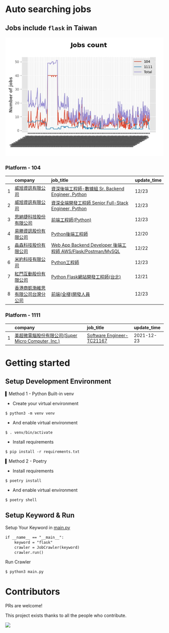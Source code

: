 # Auto searching jobs

## Jobs include `flask` in Taiwan 

 ![image](./doc/plot_img.jpg)


### Platform - 104


|    | company                                                                               | job_title                                                                                                                | update_time   |
|---:|:--------------------------------------------------------------------------------------|:-------------------------------------------------------------------------------------------------------------------------|:--------------|
|  1 | [威旭資訊有限公司](https://www.104.com.tw/company/1a2x6bk39d?jobsource=jolist_a_date)         | [資深後端工程師-數據組 Sr. Backend Engineer, Python](https://www.104.com.tw/job/7h65u?jobsource=jolist_a_date)                     | 12/23         |
|  2 | [威旭資訊有限公司](https://www.104.com.tw/company/1a2x6bk39d?jobsource=jolist_a_date)         | [資深全端開發工程師 Senior Full-Stack Engineer, Python](https://www.104.com.tw/job/7h64p?jobsource=jolist_a_date)                 | 12/23         |
|  3 | [思納捷科技股份有限公司](https://www.104.com.tw/company/1a2x6bk977?jobsource=jolist_a_date)      | [前端工程師(Python)](https://www.104.com.tw/job/7g8nn?jobsource=jolist_a_date)                                                | 12/23         |
|  4 | [易勝資訊股份有限公司](https://www.104.com.tw/company/1a2x6bj8og?jobsource=jolist_b_relevance)  | [Python後端工程師](https://www.104.com.tw/job/76vbt?jobsource=jolist_b_relevance)                                             | 12/20         |
|  5 | [淼森科技股份有限公司](https://www.104.com.tw/company/1a2x6blm7t?jobsource=jolist_b_relevance)  | [Web App Backend Developer 後端工程師 AWS/Flask/Postman/MySQL](https://www.104.com.tw/job/7a7i3?jobsource=jolist_b_relevance) | 12/22         |
|  6 | [米約科技有限公司](https://www.104.com.tw/company/1a2x6bl97m?jobsource=jolist_a_date)         | [Python工程師](https://www.104.com.tw/job/6zey2?jobsource=jolist_a_date)                                                    | 12/23         |
|  7 | [紅門互動股份有限公司](https://www.104.com.tw/company/oh4m67k?jobsource=jolist_b_relevance)     | [Python Flask網站開發工程師(台北)](https://www.104.com.tw/job/6xtfl?jobsource=jolist_b_relevance)                                 | 12/21         |
|  8 | [香港商凱渤維思有限公司台灣分公司](https://www.104.com.tw/company/1a2x6bkgaj?jobsource=jolist_a_date) | [前端(全棧)開發人員](https://www.104.com.tw/job/6aiim?jobsource=jolist_a_date)                                                   | 12/23         |

### Platform - 1111


|    | company                                                                          | job_title                                                          | update_time   |
|---:|:---------------------------------------------------------------------------------|:-------------------------------------------------------------------|:--------------|
|  1 | [美超微電腦股份有限公司(Super Micro Computer, Inc.)](https://www.1111.com.tw/corp/9530088/) | [Software Engineer-TC21167](https://www.1111.com.tw/job/98544764/) | 2021-12-23    |



# Getting started
## Setup Development Environment
▍Method 1 - Python Built-in venv

- Create your virtual environment
```
$ python3 -m venv venv
```
- And enable virtual environment
```
$ . venv/bin/activate
```
- Install requirements
```
$ pip install -r requirements.txt 
```

▍Method 2 - Poetry
- Install requirements
```
$ poetry install
```
- And enable virtual environment
```
$ poetry shell
```

## Setup Keyword & Run

Setup Your Keyword in [main.py](./main.py#L88)
```
if __name__ == "__main__":
    keyword = "flask"
    crawler = JobCrawler(keyword)
    crawler.run()
```

Run Crawler
```
$ python3 main.py
```

# Contributors
PRs are welcome!

This project exists thanks to all the people who contribute.

<a href="https://github.com/hsuanchi/auto-search-flask-job/graphs/contributors">
  <img src="https://contrib.rocks/image?repo=hsuanchi/auto-search-flask-job"/>
</a>
